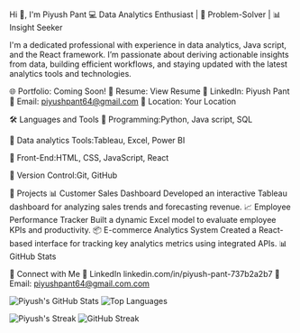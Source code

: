 Hi 👋, I'm Piyush Pant
💻 Data Analytics Enthusiast | 🧠 Problem-Solver | 📊 Insight Seeker

I'm a dedicated professional with experience in data analytics, Java script, and the React framework. I’m passionate about deriving actionable insights from data, building efficient workflows, and staying updated with the latest analytics tools and technologies.

🌐 Portfolio: Coming Soon!
📄 Resume: View Resume
💼 LinkedIn: Piyush Pant
📧 Email: piyushpant64@gmail.com
📍 Location: Your Location

🛠 Languages and Tools
🔸 Programming:Python, Java script, SQL

🔸 Data analytics Tools:Tableau, Excel, Power BI

🔸 Front-End:HTML, CSS, JavaScript, React

🔸 Version Control:Git, GitHub


📂 Projects
📊 Customer Sales Dashboard
Developed an interactive Tableau dashboard for analyzing sales trends and forecasting revenue.
📈 Employee Performance Tracker
Built a dynamic Excel model to evaluate employee KPIs and productivity.
📦 E-commerce Analytics System
Created a React-based interface for tracking key analytics metrics using integrated APIs.
📊 GitHub Stats


🤝 Connect with Me
🔗 LinkedIn linkedin.com/in/piyush-pant-737b2a2b7
📧 Email: piyushpant64@gmail.com.com



![Piyush's GitHub Stats](https://github-readme-stats.vercel.app/api?username=Piyush-Pant2023&show_icons=true&theme=radical)
![Top Languages](https://github-readme-stats.vercel.app/api/top-langs/?username=Piyush-Pant2023&layout=compact&theme=radical)

![Piyush's Streak](https://streak-stats.demolab.com?user=Piyush-Pant2023&theme=radical)
![GitHub Streak](https://streak-stats.demolab.com?user=Piyush-Pant2023&theme=radical&hide_border=true)






